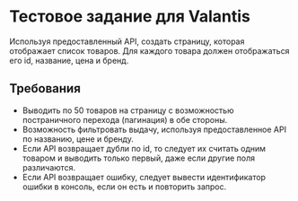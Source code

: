 # Тестовое задание для Valantis
Используя предоставленный API, создать страницу, которая отображает список товаров.
Для каждого товара должен отображаться его id, название, цена и бренд.

## Требования
* Выводить по 50 товаров на страницу с возможностью постраничного перехода (пагинация) в обе стороны.
* Возможность фильтровать выдачу, используя предоставленное API по названию, цене и бренду.
* Если API возвращает дубли по id, то следует их считать одним товаром и выводить только первый, даже если другие поля различаются.
* Если API возвращает ошибку, следует вывести идентификатор ошибки в консоль, если он есть и повторить запрос.
